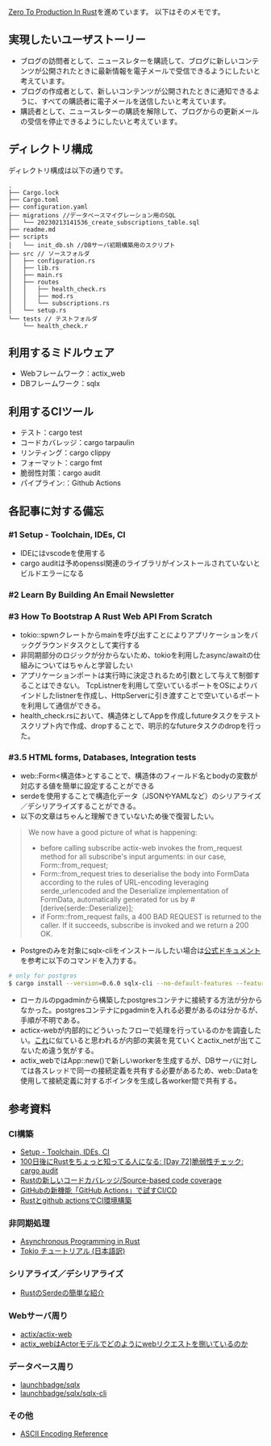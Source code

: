 [Zero To Production In Rust](https://www.lpalmieri.com/)を進めています。
以下はそのメモです。

## 実現したいユーザストーリー
* ブログの訪問者として、ニュースレターを購読して、ブログに新しいコンテンツが公開されたときに最新情報を電子メールで受信できるようにしたいと考えています。
* ブログの作成者として、新しいコンテンツが公開されたときに通知できるように、すべての購読者に電子メールを送信したいと考えています。
* 購読者として、ニュースレターの購読を解除して、ブログからの更新メールの受信を停止できるようにしたいと考えています。

## ディレクトリ構成
ディレクトリ構成は以下の通りです。

```
.
├── Cargo.lock
├── Cargo.toml
├── configuration.yaml
├── migrations //データベースマイグレーション用のSQL
│   └── 20230213141536_create_subscriptions_table.sql
├── readme.md
├── scripts
│   └── init_db.sh //DBサーバ初期構築用のスクリプト
├── src // ソースフォルダ
│   ├── configuration.rs
│   ├── lib.rs
│   ├── main.rs
│   ├── routes
│   │   ├── health_check.rs
│   │   ├── mod.rs
│   │   └── subscriptions.rs
│   └── setup.rs
└── tests // テストフォルダ
    └── health_check.r
```

## 利用するミドルウェア
* Webフレームワーク：actix_web
* DBフレームワーク：sqlx

## 利用するCIツール
* テスト：cargo test
* コードカバレッジ：cargo tarpaulin
* リンティング：cargo clippy
* フォーマット：cargo fmt
* 脆弱性対策：cargo audit
* パイプライン:：Github Actions

## 各記事に対する備忘
### #1 Setup - Toolchain, IDEs, CI
* IDEにはvscodeを使用する
* cargo auditは予めopenssl関連のライブラリがインストールされていないとビルドエラーになる

### #2 Learn By Building An Email Newsletter

### #3 How To Bootstrap A Rust Web API From Scratch
* tokio::spwnクレートからmainを呼び出すことによりアプリケーションをバックグラウンドタスクとして実行する
* 非同期部分のロジックが分からないため、tokioを利用したasync/awaitの仕組みについてはちゃんと学習したい
* アプリケーションポートは実行時に決定されるため引数として与えて制御することはできない。
TcpListnerを利用して空いているポートをOSによりバインドしたlistnerを作成し、HttpServerに引き渡すことで空いているポートを利用して通信ができる。
* health_check.rsにおいて、構造体としてAppを作成しfutureタスクをテストスクリプト内で作成、dropすることで、明示的なfutureタスクのdropを行った。

### #3.5 HTML forms, Databases, Integration tests
* web::Form<構造体>とすることで、構造体のフィールド名とbodyの変数が対応する値を簡単に設定することができる
* serdeを使用することで構造化データ（JSONやYAMLなど）のシリアライズ／デシリアライズすることができる。
* 以下の文章はちゃんと理解できていないため後で復習したい。
> We now have a good picture of what is happening:
> * before calling subscribe actix-web invokes the from_request method for all subscribe's input arguments: in our case, Form::from_request;
> * Form::from_request tries to deserialise the body into FormData according to the rules of URL-encoding leveraging serde_urlencoded and the Deserialize implementation of FormData, automatically generated for us by #[derive(serde::Deserialize)];
> * if Form::from_request fails, a 400 BAD REQUEST is returned to the caller. If it succeeds, subscribe is invoked and we return a 200 OK.
* Postgreのみを対象にsqlx-cliをインストールしたい場合は[公式ドキュメント](https://github.com/launchbadge/sqlx/tree/main/sqlx-cli#with-rust-toolchain)を参考に以下のコマンドを入力する。
``` bash
# only for postgres
$ cargo install --version=0.6.0 sqlx-cli --no-default-features --features native-tls,postgres
```
* ローカルのpgadminから構築したpostgresコンテナに接続する方法が分からなかった。postgresコンテナにpgadminを入れる必要があるのは分かるが、手順が不明である。
* acticx-webが内部的にどういったフローで処理を行っているのかを調査したい。[これ](https://x1.inkenkun.com/archives/5890)に似ていると思われるが内部の実装を見ていくとactix_netが出てこないため違う気がする。
* actix_webではApp::new()で新しいworkerを生成するが、DBサーバに対しては各スレッドで同一の接続定義を共有する必要があるため、web::Dataを使用して接続定義に対するポインタを生成し各worker間で共有する。


## 参考資料

### CI構築
* [Setup - Toolchain, IDEs, CI](https://www.lpalmieri.com/posts/2020-06-06-zero-to-production-1-setup-toolchain-ides-ci/)
* [100日後にRustをちょっと知ってる人になる: [Day 72]脆弱性チェック: cargo audit](https://zenn.dev/shinyay/articles/hello-rust-day072)
* [Rustの新しいコードカバレッジ/Source-based code coverage](https://qiita.com/dalance/items/69e18fe300760f8d7de0)
* [GitHubの新機能「GitHub Actions」で試すCI/CD](https://knowledge.sakura.ad.jp/23478/?gclid=CjwKCAiAuaKfBhBtEiwAht6H75-E5CRDd-qy1ZLk2Bxcmj1uDFsn9BgGU4EHjGdc1nWUP_NxJXdacxoCrtEQAvD_BwE)
* [Rustとgithub actionsでCI環境構築](https://zenn.dev/naokifujita/articles/c890954165c21f)

### 非同期処理
* [Asynchronous Programming in Rust](https://async-book-ja.netlify.app/01_getting_started/01_chapter.html)
* [Tokio チュートリアル (日本語訳)](https://zenn.dev/magurotuna/books/tokio-tutorial-ja)

### シリアライズ／デシリアライズ
* [RustのSerdeの簡単な紹介](https://qiita.com/garkimasera/items/0442ee896403c6b78fb2)

### Webサーバ周り
* [actix/actix-web](https://github.com/actix/actix-web)
* [actix_webはActorモデルでどのようにwebリクエストを捌いているのか](https://x1.inkenkun.com/archives/5890)

### データベース周り
* [launchbadge/sqlx](https://github.com/launchbadge/sqlx)
* [launchbadge/sqlx/sqlx-cli](https://github.com/launchbadge/sqlx/tree/main/sqlx-cli#with-rust-toolchain)

### その他
* [ASCII Encoding Reference](https://www.w3schools.com/tags/ref_urlencode.ASP)
